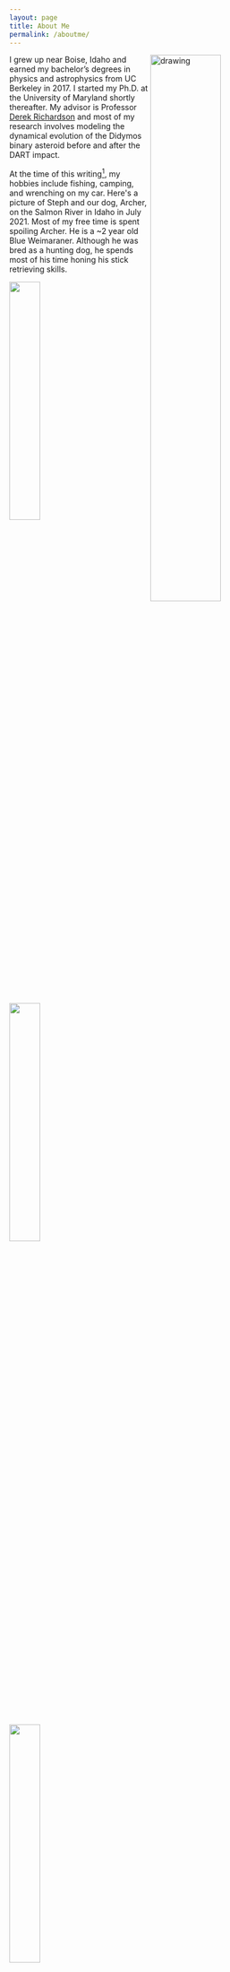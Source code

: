 ```yaml
---
layout: page
title: About Me
permalink: /aboutme/
---
```


<img src="../images/salmon.png" alt="drawing" width="50%" align="right"/>

I grew up near Boise, Idaho and earned my bachelor’s degrees in physics and astrophysics from UC Berkeley in 2017. I started my Ph.D. at the University of Maryland shortly thereafter. My advisor is Professor [Derek Richardson](https://www.astro.umd.edu/~dcr/) and most of my research involves modeling the dynamical evolution of the Didymos binary asteroid before and after the DART impact.


At the time of this writing[^1], my hobbies include fishing, camping, and wrenching on my car. Here's a picture of Steph and our dog, Archer, on the Salmon River in Idaho in July 2021. Most of my free time is spent spoiling Archer. He is a ~2 year old Blue Weimaraner. Although he was bred as a hunting dog, he spends most of his time honing his stick retrieving skills. 
[^1]: My hobbies are subject to change at any time without warning! 
<!-- 
<p float="right">
  <img src="../images/archer_puppy.jpg" width="33%" />
  <img src="../images/archer_hunting.png" width="33%" /> 
  <img src="../images/archer_stmalo.png" width="33%" />
</p> -->

<div class="row">
  <img src="../images/archer_puppy.jpg" width="33%" />
  <img src="../images/archer_hunting.png" width="33%" /> 
  <img src="../images/archer_stmalo.png" width="33%" />
</div>

<!-- 
In 2021, Archer and I did a 50+ mile backpacking trip through Idaho's Frank Church Wilderness, which is the largest contiguous wilderness area in the lower 48. Over the entire 50 miles we did not encounter another person or human footprint!
<p float="left">
  <img src="../images/frankChurch_view.png" width="33%" />
  <img src="../images/frankChurch_selfie.png" width="33%" /> 
  <img src="../images/frankChurch_archer.png" width="33%" />
</p>

After recently buying a 20 year old Toyota Land Cruiser, I've become obsessed with DIY car repairs and maintenance. Here are some  -->